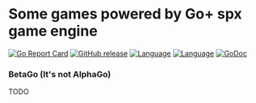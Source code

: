 Some games powered by Go+ spx game engine
=========

[![Go Report Card](https://goreportcard.com/badge/github.com/xushiwei/spxgames)](https://goreportcard.com/report/github.com/xushiwei/spxgames)
[![GitHub release](https://img.shields.io/github/v/tag/xushiwei/spxgames.svg?label=release)](https://github.com/xushiwei/spxgames/releases)
[![Language](https://img.shields.io/badge/language-Go+-blue.svg)](https://github.com/goplus/gop)
[![Language](https://img.shields.io/badge/game_engine-spx-green.svg)](https://github.com/goplus/spx)
[![GoDoc](https://pkg.go.dev/badge/github.com/xushiwei/spxgames.svg)](https://pkg.go.dev/mod/github.com/xushiwei/spxgames)

### BetaGo (It's not AlphaGo)

TODO
